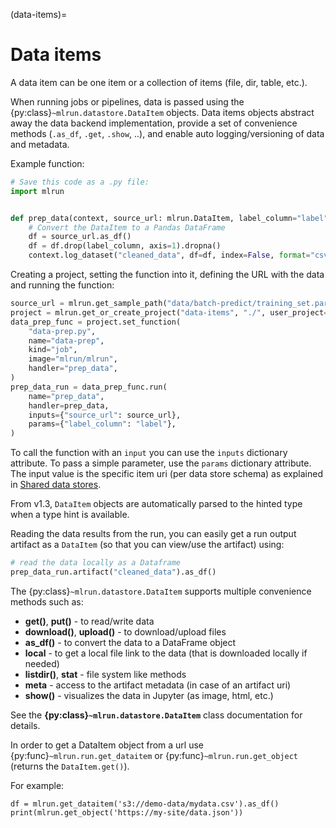 (data-items)=
# Data items

A data item can be one item or a collection of items (file, dir, table, etc.).

When running jobs or pipelines, data is passed using the {py:class}`~mlrun.datastore.DataItem` objects. Data items objects abstract away
the data backend implementation, provide a set of convenience methods (`.as_df`, `.get`, `.show`, ..), and enable auto logging/versioning
of data and metadata.

Example function:

```python
# Save this code as a .py file:
import mlrun


def prep_data(context, source_url: mlrun.DataItem, label_column="label"):
    # Convert the DataItem to a Pandas DataFrame
    df = source_url.as_df()
    df = df.drop(label_column, axis=1).dropna()
    context.log_dataset("cleaned_data", df=df, index=False, format="csv")
```

Creating a project, setting the function into it, defining the URL with the data and running the function:

```python
source_url = mlrun.get_sample_path("data/batch-predict/training_set.parquet")
project = mlrun.get_or_create_project("data-items", "./", user_project=True)
data_prep_func = project.set_function(
    "data-prep.py",
    name="data-prep",
    kind="job",
    image="mlrun/mlrun",
    handler="prep_data",
)
prep_data_run = data_prep_func.run(
    name="prep_data",
    handler=prep_data,
    inputs={"source_url": source_url},
    params={"label_column": "label"},
)
```

To call the function with an `input` you can use the `inputs` dictionary attribute. To pass
a simple parameter, use the `params` dictionary attribute. The input value is the specific item uri
(per data store schema) as explained in [Shared data stores](../store/datastore.html#shared-data-stores).

From v1.3, `DataItem` objects are automatically parsed to the hinted type when a type hint is available.

Reading the data results from the run, you can easily get a run output artifact as a `DataItem` (so that you can view/use the artifact) using:

```python
# read the data locally as a Dataframe
prep_data_run.artifact("cleaned_data").as_df()
```

The {py:class}`~mlrun.datastore.DataItem` supports multiple convenience methods such as:
* **get()**, **put()** - to read/write data
* **download()**, **upload()** - to download/upload files
* **as_df()** - to convert the data to a DataFrame object
* **local** - to get a local file link to the data (that is downloaded locally if needed)
* **listdir()**, **stat** - file system like methods
* **meta** - access to the artifact metadata (in case of an artifact uri)
* **show()** - visualizes the data in Jupyter (as image, html, etc.)

See the **{py:class}`~mlrun.datastore.DataItem`** class documentation for details.

In order to get a DataItem object from a url use {py:func}`~mlrun.run.get_dataitem` or
{py:func}`~mlrun.run.get_object` (returns the `DataItem.get()`).

For example:

    df = mlrun.get_dataitem('s3://demo-data/mydata.csv').as_df()
    print(mlrun.get_object('https://my-site/data.json'))
